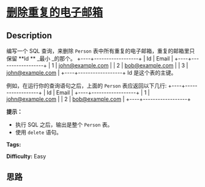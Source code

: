 # [删除重复的电子邮箱][title]

## Description

编写一个 SQL 查询，来删除 `Person` 表中所有重复的电子邮箱，重复的邮箱里只保留  **Id  ** _最小  _的那个。
            +----+------------------+    | Id | Email            |    +----+------------------+    | 1  | john@example.com |    | 2  | bob@example.com  |    | 3  | john@example.com |    +----+------------------+    Id 是这个表的主键。    

例如，在运行你的查询语句之后，上面的 `Person` 表应返回以下几行:
            +----+------------------+    | Id | Email            |    +----+------------------+    | 1  | john@example.com |    | 2  | bob@example.com  |    +----+------------------+    



**提示：**

  * 执行 SQL 之后，输出是整个 `Person` 表。
  * 使用 `delete` 语句。


**Tags:** 

**Difficulty:** Easy

## 思路

[title]: https://leetcode-cn.com/problems/delete-duplicate-emails
